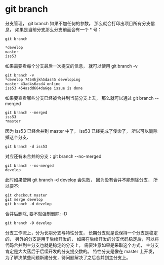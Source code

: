 # git branch

分支管理， git branch 如果不加任何的参数， 那么就会打印出项目所有分支信息， 如果是当前分支那么分支前面会有一个 * 号：
```
git branch

*develop
master
iss53
```
如果需要看每个分支最后一次提交的信息， 就可以使用 git branch -v
```
git branch -v
*develop 7454hjkh5das45 developing
master 43ad4s6asd4 online
iss53 454asdd664da6qe issue is done
```
如果要查看哪些分支已经被合并到当前分支上去， 那么就可以通过 git branch --merged
```
git branch --merged
iss53
*master
```
因为 iss53 已经合并到 master 中了， iss53 已经完成了使命了， 所以可以删除掉这个分支、
```
git branch -d iss53
```
对应还有未合并的分支：git branch --no-merged
```
git branch --no-merged
develop
```
此时如果使用 git branch -d develop 会失败， 因为没有合并不能删除分支， 所以要不:
```
git checkout master
git merge develop
git branch -d develop
```
合并后删除,  要不就强制删除: -D
```
git branch -D develop
```
分支工作流上，分为长期分支与特性分支， 长期分支就是说保持一个分支是稳定的， 另外的分支是用于后续开发的， 如果在后续开发的分支代码稳定后，可以将代码合并到主分支也就是稳定的分支上， 需要注意如果是采取这个方式， 主分支肯定是大大落后于后续开发的分支提交数的。
特性分支是像在 master 上开发， 为了解决某些问题新建分支，待问题解决了之后合并到主分支上。